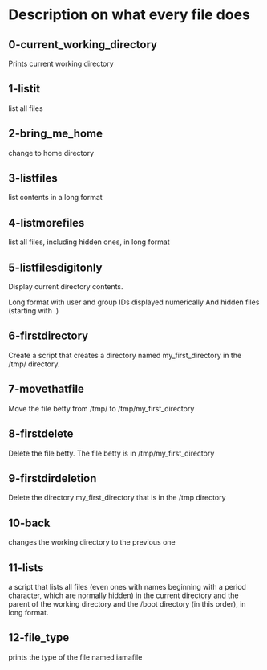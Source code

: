 # Description on what every file does
## 0-current_working_directory
Prints current working directory

## 1-listit
list all files

## 2-bring_me_home
change to home directory

## 3-listfiles
list contents in a long format

## 4-listmorefiles
list all files, including hidden ones, in long format

## 5-listfilesdigitonly
Display current directory contents.

Long format
with user and group IDs displayed numerically
And hidden files (starting with .)

## 6-firstdirectory
Create a script that creates a directory named my_first_directory in the /tmp/ directory.

## 7-movethatfile
Move the file betty from /tmp/ to /tmp/my_first_directory

## 8-firstdelete
Delete the file betty.
The file betty is in /tmp/my_first_directory

## 9-firstdirdeletion
Delete the directory my_first_directory that is in the /tmp directory

## 10-back
changes the working directory to the previous one

## 11-lists
a script that lists all files (even ones with names beginning with a period character, which are normally hidden) in the current directory and the parent of the working directory and the /boot directory (in this order), in long format.

## 12-file_type
prints the type of the file named iamafile

